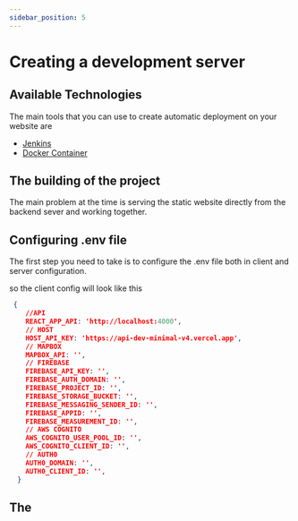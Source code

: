 ```yaml
---
sidebar_position: 5
---
```

# Creating a development server

## Available Technologies

The main tools that you can use to create automatic deployment on your website are 
- [Jenkins](https://www.jenkins.io/) 
- [Docker Container](https://www.docker.com/)

## The building of the project

The main problem at the time is serving the static website directly from the backend sever and working together.

## Configuring .env file 
The first step you need to take is to configure the .env file both in client and server configuration.

so the client config will look like this 

```json
 {
    //API
    REACT_APP_API: 'http://localhost:4000',
    // HOST
    HOST_API_KEY: 'https://api-dev-minimal-v4.vercel.app',
    // MAPBOX
    MAPBOX_API: '',
    // FIREBASE
    FIREBASE_API_KEY: '',
    FIREBASE_AUTH_DOMAIN: '',
    FIREBASE_PROJECT_ID: '',
    FIREBASE_STORAGE_BUCKET: '',
    FIREBASE_MESSAGING_SENDER_ID: '',
    FIREBASE_APPID: '',
    FIREBASE_MEASUREMENT_ID: '',
    // AWS COGNITO
    AWS_COGNITO_USER_POOL_ID: '',
    AWS_COGNITO_CLIENT_ID: '',
    // AUTH0
    AUTH0_DOMAIN: '',
    AUTH0_CLIENT_ID: '',
  }
```
## The 